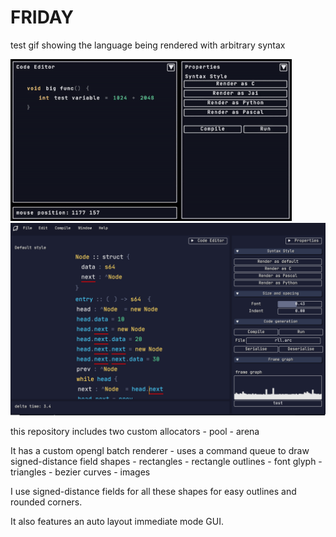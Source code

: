 # FRIDAY

test gif showing the language being rendered with arbitrary syntax

![Alt Text](test_gif.gif)
![Alt Text](ss.png)


this repository includes two custom allocators
    - pool
    - arena

It has a custom opengl batch renderer
    - uses a command queue to draw signed-distance field shapes
        - rectangles
		- rectangle outlines
		- font glyph
		- triangles
		- bezier curves
		- images

I use signed-distance fields for all these shapes for easy outlines and rounded corners.

It also features an auto layout immediate mode GUI.






